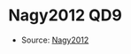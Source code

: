 <a name="material" />

# Nagy2012 QD9
<script type="application/ld+json">
  {
    "@context": "https://schema.org/",
    "@type": "ChemicalSubstance",
    "http://purl.org/dc/terms/conformsTo":
      {
        "@type": "CreativeWork",
        "@id": "https://bioschemas.org/profiles/ChemicalSubstance/0.4-RELEASE/"
      },
    "@id": "https://egonw.github.io/nanowiki/nanowiki135.html#material",
    "name": "Nagy2012 QD9",
    "sameAs": "http://127.0.0.1/mediawiki/index.php/Special:URIResolver/Nagy2012_QD9"
  }
</script>


* Source: [Nagy2012](http://127.0.0.1/mediawiki/index.php/Special:URIResolver/Nagy2012)
